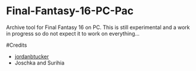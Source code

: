 # Final-Fantasy-16-PC-Pac
Archive tool for Final Fantasy 16 on PC. This is still experimental and a work in progress so do not expect it to work on everything...

#Credits
- [jordanbtucker](https://github.com/jordanbtucker)
- Joschka and Surihia
